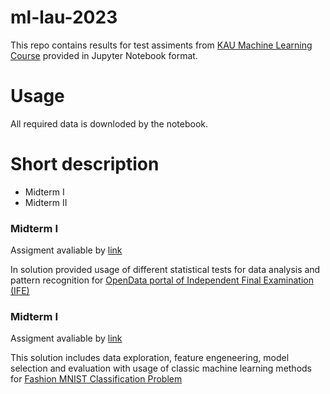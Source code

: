 # ml-lau-2023
This repo contains results for test assiments from [KAU Machine Learning Course](https://github.com/fbeilstein/machine_learning) provided in Jupyter Notebook format.

# Usage
All required data is downloded by the notebook. 

# Short description

+ Midterm I
+ Midterm II

### Midterm I

Assigment avaliable by [link](https://github.com/fbeilstein/machine_learning/blob/master/midterm_1.md)

In solution provided usage of different statistical tests for data analysis and pattern recognition for <a href="https://zno.testportal.com.ua/opendata">OpenData portal of Independent Final Examination (IFE)</a>

### Midterm I

Assigment avaliable by [link](https://github.com/fbeilstein/machine_learning/blob/master/midterm_2.md)

This solution includes data exploration, feature engeneering, model selection and evaluation with usage of classic machine learning methods for [Fashion MNIST Classification Problem](https://www.kaggle.com/datasets/zalando-research/fashionmnist)


